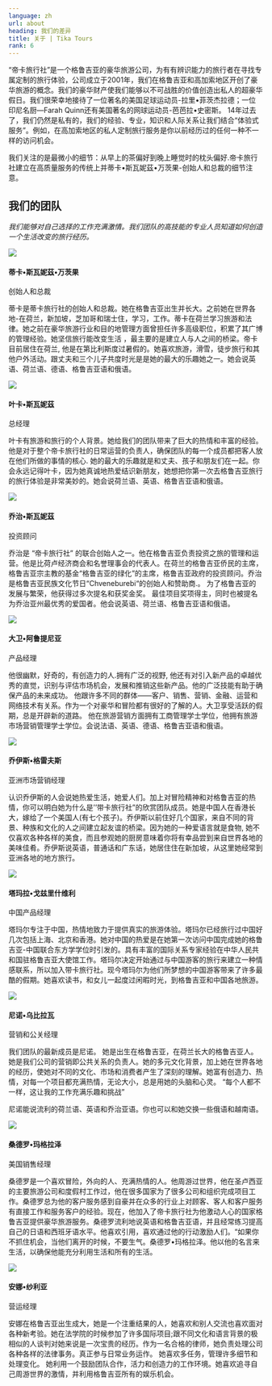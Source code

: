 ```yaml
---
language: zh
url: about
heading: 我们的差异
title: 关于 | Tika Tours
rank: 6
---
```

<div class="row content-row"><!-- 2201 (1)-->

</div>

<div class="row content-row"><!-- 2202 (2)-->
<div class="col-xs-12 col-sm-6 col-md-6"><!-- 3013 -->

“帝卡旅行社”是一个格鲁吉亚的豪华旅游公司，为有有辨识能力的旅行者在寻找专属定制的旅行体验，公司成立于2001年，我们在格鲁吉亚和高加索地区开创了豪华旅游的概念。我们的豪华财产使我们能够以不可战胜的价值创造出私人的超豪华假日。我们很荣幸地接待了一位著名的美国足球运动员-拉里•菲茨杰拉德；一位印尼名厨—Farah Quinn还有美国著名的网球运动员-芭芭拉•史密斯。
14年过去了，我们仍然是私有的，我们的经验、专业，知识和人际关系让我们结合“体验式服务”。例如，在高加索地区的私人定制旅行服务是你以前经历过的任何一种不一样的访问机会。
</div>

<div class="col-xs-12 col-sm-6 col-md-6"><!-- 3014 -->

我们关注的是最微小的细节：从早上的茶偏好到晚上睡觉时的枕头偏好.帝卡旅行社建立在高质量服务的传统上并蒂卡•斯瓦妮茲•万茨果-创始人和总裁的细节注意。

</div>

</div>

<div class="row content-row"><!-- 2203 (3)-->
<div class="col-xs-12"><!-- 3015 -->

我们的团队
-----

</div>

</div>

<div class="row content-row"><!-- 2204 (4)-->
<div class="col-xs-12"><!-- 3016 -->

_我们能够对自己选择的工作充满激情。我们团队的高技能的专业人员知道如何创造一个生活改变的旅行经历。_

</div>

</div>

<div class="row content-row"><!-- 2205 (5)-->
<div class="col-xs-12 col-sm-6 col-md-6"><!-- 3017 -->

![](/library/content/tika--svanidze-vancko---founder.jpg)

</div>

<div class="col-xs-12 col-sm-6 col-md-6"><!-- 3018 -->

#### 蒂卡•斯瓦妮茲•万茨果
创始人和总裁


蒂卡是蒂卡旅行社的创始人和总裁。她在格鲁吉亚出生并长大。之前她在世界各地-在荷兰，新加坡，芝加哥和瑞士住，学习，工作。蒂卡在荷兰学习旅游和法律。她之前在豪华旅游行业和目的地管理方面曾担任许多高级职位，积累了其广博的管理经验。她坚信旅行能改变生活 ，最主要的是建立人与人之间的桥梁。帝卡目前居住在荷兰, 他是在第比利斯度过暑假的。她喜欢旅游，滑雪，徒步旅行和其他户外活动。跟丈夫和三个儿子共度时光是是她的最大的乐趣她之一。她会说英语、荷兰语、德语、格鲁吉亚语和俄语。

</div>

</div>

<div class="row content-row"><!-- 2206 (6)-->
<div class="col-xs-12 col-sm-6 col-md-6"><!-- 3019 -->

![](/library/content/eka-svanidze---gm.jpg)

</div>

<div class="col-xs-12 col-sm-6 col-md-6"><!-- 3020 -->

#### 叶卡•斯瓦妮茲
总经理

叶卡有旅游和旅行的个人背景。她给我们的团队带来了巨大的热情和丰富的经验。他是对于整个帝卡旅行社的日常运营的负责人，确保团队的每一个成员都把客人放在他们所做的事情的核心. 她的最大的乐趣就是和丈夫、孩子和朋友们在一起。你会永远记得叶卡，因为她真诚地热爱结识新朋友，她想把你第一次去格鲁吉亚旅行的旅行体验是非常美妙的。她会说荷兰语、英语、格鲁吉亚语和俄语。

</div>

</div>

<div class="row content-row"><!-- 2207 (7)-->
<div class="col-xs-12 col-sm-6 col-md-6"><!-- 3021 -->

![](/library/content/giorgi.jpg)

</div>

<div class="col-xs-12 col-sm-6 col-md-6"><!-- 3022 -->

#### 乔治•斯瓦妮茲
投资顾问
     
乔治是 “帝卡旅行社” 的联合创始人之一。他在格鲁吉亚负责投资之旅的管理和运营。他是比荷卢经济商会和名誉理事会的代表人。在荷兰的格鲁吉亚侨民的主席，格鲁吉亚宗主教的基金“格鲁吉亚的绿化”的主席，格鲁吉亚政府的投资顾问。乔治是格鲁吉亚民族文化节日“Chveneburebi“的创始人和赞助商.。 为了格鲁吉亚的发展与繁荣，他获得过多次提名和获奖金奖。   最佳项目奖项得主，同时也被提名为乔治亚州最优秀的爱国者。他会说英语、荷兰语、格鲁吉亚语和俄语。


</div>

</div>

<div class="row content-row"><!-- 2208 (9)-->
<div class="col-xs-12 col-sm-6 col-md-6"><!-- 3023 -->

![](/library/tours/dato.jpg)

</div>

<div class="col-xs-12 col-sm-6 col-md-6"><!-- 3024 -->

#### 大卫•阿鲁提尼亚
产品经理
     
他很幽默，好奇的，有创造力的人.拥有广泛的视野, 他还有对引入新产品的卓越优秀的直觉，识别与评估市场机会，发展和推销这些新产品。他的广泛技能有助于确保产品的未来成功。
他跟许多不同的群体——客户、销售、营销、金融、运营和网络技术有关系。作为一个对豪华和冒险都有很好的了解的人。大卫享受活跃的假期，总是开辟新的道路。 他在旅游营销方面拥有工商管理学士学位，他拥有旅游市场营销管理学士学位。会说法语、英语、德语、格鲁吉亚语和俄语。

</div>

</div>

<div class="row content-row"><!-- 2209 (10)-->
<div class="col-xs-12 col-sm-6 col-md-6"><!-- 3025 -->

![](/library/tours/headshot-for-tika_cr.jpg)

</div>

<div class="col-xs-12 col-sm-6 col-md-6"><!-- 3026 -->

#### 乔伊斯•格雷夫斯
亚洲市场营销经理


认识乔伊斯的人会说她热爱生活，她爱人们。加上对冒险精神和对格鲁吉亚的热情，你可以明白她为什么是’’带卡旅行社”的欣赏团队成员。她是中国人在香港长大，嫁给了一个美国人(有七个孩子)。乔伊斯以前住好几个国家，来自不同的背景、种族和文化的人之间建立起友谊的桥梁。因为她的一种爱语言就是食物, 她不仅喜欢各种各样的美食，而且参观她的厨房意味着你将有幸品尝到来自世界各地的美味佳肴。乔伊斯说英语，普通话和广东话，她居住住在新加坡，从这里她经常到亚洲各地的地方旅行。

</div>

</div>

<div class="row content-row"><!-- 2210 (11)-->
<div class="col-xs-12 col-sm-6 col-md-6"><!-- 3027 -->

![](/library/content/tamar-gzirishvili_image.jpg)

</div>

<div class="col-xs-12 col-sm-6 col-md-6"><!-- 3028 -->

#### 塔玛拉•戈兹里什维利
中国产品经理

塔玛尔专注于中国，热情地致力于提供真实的旅游体验。塔玛尔已经旅行过中国好几次包括上海、北京和香港。她对中国的热爱是在她第一次访问中国完成她的格鲁吉亚-中国联合东方学学位时引发的。具有丰富的国际关系专家经验在中华人民共和国驻格鲁吉亚大使馆工作。塔玛尔决定开始通过与中国游客的旅行来建立一种情感联系，所以加入带卡旅行社。现今塔玛尔为他们所梦想的中国游客带来了许多最酷的假期。她喜欢读书，和女儿一起度过闲暇时光，到格鲁吉亚和中国各地旅游。

</div>

</div>

<div class="row content-row"><!-- 2211 (11)-->
<div class="col-xs-12"><!-- 3029 -->



</div>

</div>

<div class="row content-row"><!-- 2212 (12)-->
<div class="col-xs-12 col-sm-6 col-md-6"><!-- 3030 -->

![](/library/content/nino-ubilauwa-profile1.jpeg)

</div>

<div class="col-xs-12 col-sm-6 col-md-6"><!-- 3031 -->

#### 尼诺•乌比拉瓦
营销和公关经理

我们团队的最新成员是尼诺。 她是出生在格鲁吉亚，在荷兰长大的格鲁吉亚人。她是我们公司的营销即公共关系的负责人。她的多元文化背景，加上她在世界各地的经历，使她对不同的文化、市场和消费者产生了深刻的理解。她富有创造力、热情，对每一个项目都充满热情，无论大小，总是用她的头脑和心灵。
“每个人都不一样，这让我的工作充满乐趣和挑战”

尼诺能说流利的荷兰语、英语和乔治亚语。你也可以和她交换一些俄语和越南语。




</div>

</div>

<div class="row content-row"><!-- 2213 (13)-->
<div class="col-xs-12 col-sm-6 col-md-6"><!-- 3032 -->

![](/library/content/sandro-magradze---tika-tours.jpg)

</div>

<div class="col-xs-12 col-sm-6 col-md-6"><!-- 3033 -->

#### 桑德罗•玛格拉泽
美国销售经理


桑德罗是一个喜欢冒险，外向的人、充满热情的人。他周游过世界，他在圣卢西亚的主要旅游公司和度假村工作过，他在很多国家为了很多公司和组织完成项目工作。桑德罗总为他的客户服务感到自豪并在众多的行业上对顾客、客人和客户服务有直接工作和服务客户的经验。现在，他加入了帝卡旅行社为他激动人心的国家格鲁吉亚提供豪华旅游服务。桑德罗流利地说英语和格鲁吉亚语，并且经常练习提高自己的日语和西班牙语水平。他喜欢引用，喜欢通过他的行动激励人们。“如果你不抓住机会，当他们离开的时候，不要生气。桑德罗•玛格拉泽。他以他的名言来生活，以确保他能充分利用生活和所有的生活。




</div>

</div>

<div class="row content-row"><!-- 2214 (14)-->
<div class="col-xs-12 col-sm-6 col-md-6"><!-- 3034 -->

![](/library/content/anna_sharia_tikatours_cr.jpg)

</div>

<div class="col-xs-12 col-sm-6 col-md-6"><!-- 3035 -->

#### 安娜•纱利亚
营运经理

安娜在格鲁吉亚出生成大，她是一个注重结果的人，她喜欢和别人交流也喜欢面对各种新考验。她在法学院的时候参加了许多国际项目;跟不同文化和语言背景的极相似的人谈判对她来说是一次宝贵的经历。作为一名合格的律师，她负责处理公司各种各样的法律事务。真正参与日常业务运作。
她喜欢多任务，管理许多细节和处理变化。 她利用一个鼓励团队合作，活力和创造力的工作环境。她喜欢追寻自己周游世界的激情，并利用格鲁吉亚所有的娱乐机会。



</div>

</div>
